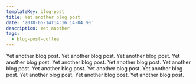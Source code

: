 ```yaml
---
templateKey: blog-post
title: Yet another blog post
date: '2018-05-14T14:16:14-04:00'
description: Yet another
tags:
  - blog-post-coffee
---
```

Yet another blog post.  Yet another blog post.  Yet another blog post.  Yet another blog post.  Yet another blog post.  Yet another blog post.  Yet another blog post.  Yet another blog post.  Yet another blog post.  Yet another blog post.  Yet another blog post.  Yet another blog post.  Yet another blog post.
